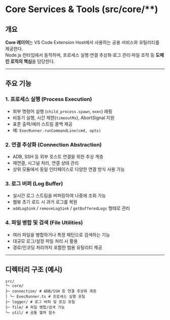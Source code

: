 # Core Services & Tools (src/core/\*\*)

## 개요

**Core 레이어**는 VS Code Extension Host에서 사용하는 공용 서비스와 유틸리티를 제공한다.  
Node.js 런타임에서 동작하며, 프로세스 실행·연결 추상화·로그 관리·파일 조작 등 **도메인 로직의 핵심**을 담당한다.

---

## 주요 기능

### 1. 프로세스 실행 (Process Execution)

- 외부 명령어 실행 (`child_process.spawn`, `exec`) 래핑
- 비동기 실행, 시간 제한(`timeoutMs`), AbortSignal 지원
- 표준 출력/에러 스트림 콜백 제공
- 예: `ExecRunner.runCommandLine(cmd, opts)`

### 2. 연결 추상화 (Connection Abstraction)

- ADB, SSH 등 외부 호스트 연결을 위한 추상 계층
- 재연결, 시그널 처리, 연결 상태 관리
- 상위 모듈에서 동일 인터페이스로 다양한 연결 방식 사용 가능

### 3. 로그 버퍼 (Log Buffer)

- 실시간 로그 스트림을 버퍼링하여 나중에 조회 가능
- 웹뷰 초기 로드 시 과거 로그를 복원
- `addLogSink` / `removeLogSink` / `getBufferedLogs` 형태로 관리

### 4. 파일 병합 및 검색 (File Utilities)

- 여러 파일을 병합하거나 특정 패턴으로 검색하는 기능
- 대규모 로그/설정 파일 처리 시 활용
- 경로/인코딩 처리까지 포함한 범용 유틸리티 제공

---

## 디렉터리 구조 (예시)

```
src/
└─ core/
├─ connection/ # ADB/SSH 등 연결 추상화 계층
│ └─ ExecRunner.ts # 프로세스 실행 유틸
├─ logger/ # 로그 버퍼 및 로깅 유틸
├─ file/ # 파일 병합/검색 기능
└─ util/ # 공통 헬퍼 함수
```
